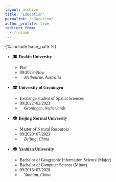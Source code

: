 ```yaml
---
layout: archive
title: "Education"
permalink: /education/
author_profile: true
redirect_from:
  - /resume
---
```


{% include base_path %}



<span style="font-family: 'euclid';">

* 🎓 **Deakin University**
    * Phd
    * 09/2023~Now
    * 📍 *Melbourne, Australia*

* 🎓 **University of Groningen**
    * Exchange student of Spatial Sciences
    * 09/2022~02/2023
    * 📍 *Groningen, Netherlands*
    

* 🎓 **Beijing Normal University**
    * Master of Natural Resources
    * 09/2020~07/2023
    * 📍 *Beijing, China*
    

* 🎓 **Yanbian University**
    * Bachelor of Geographic Information Science (Major)
    * Bachelor of Computer Science (Minor)
    * 09/2016~07/2020
    * 📍 *Yanbian, China*

<span>


